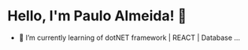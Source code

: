 # Hello, I'm Paulo Almeida! 👋




- 🌱 I’m currently learning of dotNET framework  | REACT | Database  ...

